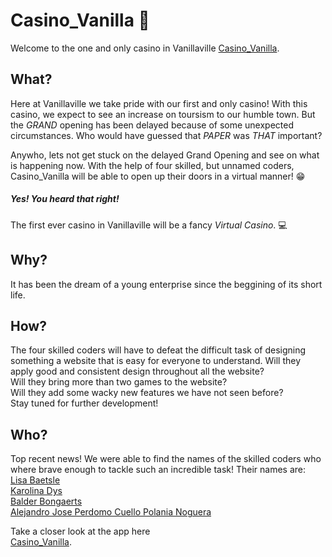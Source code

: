 # Casino_Vanilla :slot_machine:

Welcome to the one and only casino in Vanillaville
[Casino_Vanilla](https://balderb.github.io/Casino_Vanilla/index.html). 


## What?

Here at Vanillaville we take pride with our first and only casino! With this casino, we expect to see an increase on toursism to our humble town. But the _GRAND_ opening has been delayed because of some unexpected circumstances. Who would have guessed that *PAPER* was *THAT* important?

Anywho, lets not get stuck on the delayed Grand Opening and see on what is happening now. With the help of four skilled, but unnamed coders, Casino_Vanilla will be able to open up their doors in a virtual manner! :grin:
##### Yes! You heard that right!
The first ever casino in Vanillaville will be a fancy _Virtual Casino_. :computer:

## Why?

It has been the dream of a young enterprise since the beggining of its short life.

## How?

The four skilled coders will have to defeat the difficult task of designing something a website that is easy for everyone to understand.
Will they apply good and consistent design throughout all the website? <br>
Will they bring more than two games to the website? <br>
Will they add some wacky new features we have not seen before? <br>
Stay tuned for further development!

## Who?

Top recent news! We were able to find the names of the skilled coders who where brave enough to tackle such an incredible task! Their names are: <br>
[Lisa Baetsle](https://github.com/LisaBaetsle) <br>
[Karolina Dys](https://github.com/KarolinaDys) <br>
[Balder Bongaerts](https://github.com/balderb) <br>
[Alejandro Jose Perdomo Cuello Polania Noguera](https://github.com/AlejandroPerdomoCuello) <br>

Take a closer look at the app here <br>
[Casino_Vanilla](https://balderb.github.io/Casino_Vanilla/index.html). 
